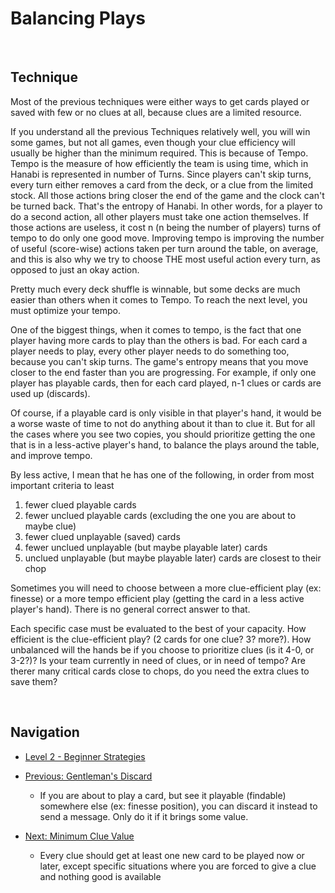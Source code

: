# Balancing Plays

<br />

## Technique

Most of the previous techniques were either ways to get cards played or saved with few or no clues at all, because clues are a limited resource.

If you understand all the previous Techniques relatively well, you will win some games, but not all games, even though your clue efficiency will usually be higher than the minimum required. This is because of Tempo.
Tempo is the measure of how efficiently the team is using time, which in Hanabi is represented in number of Turns. Since players can't skip turns, every turn either removes a card from the deck, or a clue from the limited stock. All those actions bring closer the end of the game and the clock can't be turned back. That's the entropy of Hanabi.
In other words, for a player to do a second action, all other players must take one action themselves. If those actions are useless, it cost n (n being the number of players) turns of tempo to do only one good move. Improving tempo is improving the number of useful (score-wise) actions taken per turn around the table, on average, and this is also why we try to choose THE most useful action every turn, as opposed to just an okay action.

Pretty much every deck shuffle is winnable, but some decks are much easier than others when it comes to Tempo. To reach the next level, you must optimize your tempo.

One of the biggest things, when it comes to tempo, is the fact that one player having more cards to play than the others is bad. For each card a player needs to play, every other player needs to do something too, because you can't skip turns. The game's entropy means that you move closer to the end faster than you are progressing. For example, if only one player has playable cards, then for each card played, n-1 clues or cards are used up (discards).

Of course, if a playable card is only visible in that player's hand, it would be a worse waste of time to not do anything about it than to clue it. But for all the cases where you see two copies, you should prioritize getting the one that is in a less-active player's hand, to balance the plays around the table, and improve tempo.

By less active, I mean that he has one of the following, in order from most important criteria to least
1. fewer clued playable cards
2. fewer unclued playable cards (excluding the one you are about to maybe clue)
3. fewer clued unplayable (saved) cards
4. fewer unclued unplayable (but maybe playable later) cards
5. unclued unplayable (but maybe playable later) cards are closest to their chop

Sometimes you will need to choose between a more clue-efficient play (ex: finesse) or a more tempo efficient play (getting the card in a less active player's hand). There is no general correct answer to that.

Each specific case must be evaluated to the best of your capacity. How efficient is the clue-efficient play? (2 cards for one clue? 3? more?). How unbalanced will the hands be if you choose to prioritize clues (is it 4-0, or 3-2?)? Is your team currently in need of clues, or in need of tempo? Are therer many critical cards close to chops, do you need the extra clues to save them?

<br />

## Navigation

* [Level 2 - Beginner Strategies](https://github.com/agilbert1412/HanabiStrategy/blob/master/Strategy/Level%202%20-%20Beginner/Level%202%20-%20Beginner.md)

* [Previous: Gentleman's Discard](https://github.com/agilbert1412/HanabiStrategy/blob/master/Strategy/Level%202%20-%20Beginner/25%20-%20Gentleman%20Discard.md)
	* If you are about to play a card, but see it playable (findable) somewhere else (ex: finesse position), you can discard it instead to send a message. Only do it if it brings some value.

* [Next: Minimum Clue Value](https://github.com/agilbert1412/HanabiStrategy/blob/master/Strategy/Level%202%20-%20Beginner/27%20-%20Minimum%20Clue%20Value.md)
	* Every clue should get at least one new card to be played now or later, except specific situations where you are forced to give a clue and nothing good is available